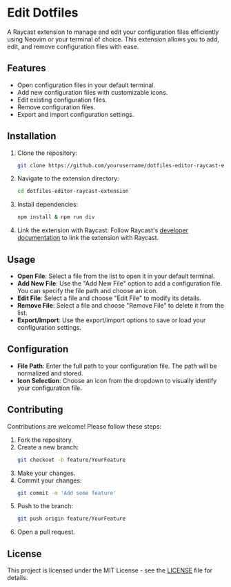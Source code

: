 # Edit Dotfiles

A Raycast extension to manage and edit your configuration files efficiently using Neovim or your terminal of choice. This extension allows you to add, edit, and remove configuration files with ease.

## Features

-   Open configuration files in your default terminal.
-   Add new configuration files with customizable icons.
-   Edit existing configuration files.
-   Remove configuration files.
-   Export and import configuration settings.

## Installation

1. Clone the repository:
   ```bash
   git clone https://github.com/yourusername/dotfiles-editor-raycast-extension.git
   ```

2. Navigate to the extension directory:
   ```bash
   cd dotfiles-editor-raycast-extension
   ```

3. Install dependencies:
   ```bash
   npm install & npm run div
   ```

4. Link the extension with Raycast:
   Follow Raycast's [developer documentation](https://developers.raycast.com/) to link the extension with Raycast.

## Usage

-   **Open File**: Select a file from the list to open it in your default terminal.
-   **Add New File**: Use the "Add New File" option to add a configuration file. You can specify the file path and choose an icon.
-   **Edit File**: Select a file and choose "Edit File" to modify its details.
-   **Remove File**: Select a file and choose "Remove File" to delete it from the list.
-   **Export/Import**: Use the export/import options to save or load your configuration settings.

## Configuration

-   **File Path**: Enter the full path to your configuration file. The path will be normalized and stored.
-   **Icon Selection**: Choose an icon from the dropdown to visually identify your configuration file.

## Contributing

Contributions are welcome! Please follow these steps:

1. Fork the repository.
2. Create a new branch:
   ```bash
   git checkout -b feature/YourFeature
   ```
3. Make your changes.
4. Commit your changes:
   ```bash
   git commit -m 'Add some feature'
   ```
5. Push to the branch:
   ```bash
   git push origin feature/YourFeature
   ```
6. Open a pull request.

## License

This project is licensed under the MIT License - see the [LICENSE](LICENSE) file for details.
